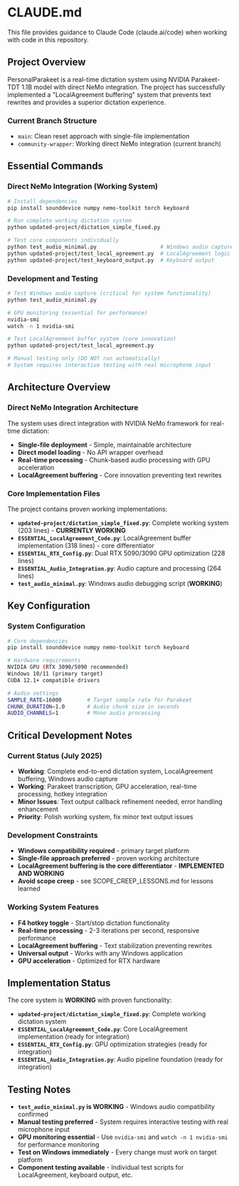 # CLAUDE.md

This file provides guidance to Claude Code (claude.ai/code) when working with code in this repository.

## Project Overview

PersonalParakeet is a real-time dictation system using NVIDIA Parakeet-TDT 1.1B model with direct NeMo integration. The project has successfully implemented a "LocalAgreement buffering" system that prevents text rewrites and provides a superior dictation experience.

### Current Branch Structure
- `main`: Clean reset approach with single-file implementation  
- `community-wrapper`: Working direct NeMo integration (current branch)

## Essential Commands

### Direct NeMo Integration (Working System)
```bash
# Install dependencies
pip install sounddevice numpy nemo-toolkit torch keyboard

# Run complete working dictation system
python updated-project/dictation_simple_fixed.py

# Test core components individually
python test_audio_minimal.py                    # Windows audio capture
python updated-project/test_local_agreement.py  # LocalAgreement logic
python updated-project/test_keyboard_output.py  # Keyboard output
```

### Development and Testing
```bash
# Test Windows audio capture (critical for system functionality)
python test_audio_minimal.py

# GPU monitoring (essential for performance)
nvidia-smi
watch -n 1 nvidia-smi

# Test LocalAgreement buffer system (core innovation)
python updated-project/test_local_agreement.py

# Manual testing only (DO NOT run automatically)
# System requires interactive testing with real microphone input
```

## Architecture Overview

### Direct NeMo Integration Architecture
The system uses direct integration with NVIDIA NeMo framework for real-time dictation:

- **Single-file deployment** - Simple, maintainable architecture
- **Direct model loading** - No API wrapper overhead
- **Real-time processing** - Chunk-based audio processing with GPU acceleration
- **LocalAgreement buffering** - Core innovation preventing text rewrites

### Core Implementation Files
The project contains proven working implementations:

- **`updated-project/dictation_simple_fixed.py`**: Complete working system (203 lines) - **CURRENTLY WORKING**
- **`ESSENTIAL_LocalAgreement_Code.py`**: LocalAgreement buffer implementation (318 lines) - core differentiator
- **`ESSENTIAL_RTX_Config.py`**: Dual RTX 5090/3090 GPU optimization (228 lines)
- **`ESSENTIAL_Audio_Integration.py`**: Audio capture and processing (264 lines)
- **`test_audio_minimal.py`**: Windows audio debugging script (**WORKING**)

## Key Configuration

### System Configuration
```bash
# Core dependencies
pip install sounddevice numpy nemo-toolkit torch keyboard

# Hardware requirements
NVIDIA GPU (RTX 3090/5090 recommended)
Windows 10/11 (primary target)
CUDA 12.1+ compatible drivers

# Audio settings
SAMPLE_RATE=16000        # Target sample rate for Parakeet
CHUNK_DURATION=1.0       # Audio chunk size in seconds
AUDIO_CHANNELS=1         # Mono audio processing
```

## Critical Development Notes

### Current Status (July 2025)
- **Working**: Complete end-to-end dictation system, LocalAgreement buffering, Windows audio capture
- **Working**: Parakeet transcription, GPU acceleration, real-time processing, hotkey integration
- **Minor Issues**: Text output callback refinement needed, error handling enhancement
- **Priority**: Polish working system, fix minor text output issues

### Development Constraints
- **Windows compatibility required** - primary target platform
- **Single-file approach preferred** - proven working architecture
- **LocalAgreement buffering is the core differentiator** - **IMPLEMENTED AND WORKING**
- **Avoid scope creep** - see SCOPE_CREEP_LESSONS.md for lessons learned

### Working System Features
- **F4 hotkey toggle** - Start/stop dictation functionality
- **Real-time processing** - 2-3 iterations per second, responsive performance
- **LocalAgreement buffering** - Text stabilization preventing rewrites
- **Universal output** - Works with any Windows application
- **GPU acceleration** - Optimized for RTX hardware

## Implementation Status

The core system is **WORKING** with proven functionality:
- **`updated-project/dictation_simple_fixed.py`**: Complete working dictation system
- **`ESSENTIAL_LocalAgreement_Code.py`**: Core LocalAgreement implementation (ready for integration)
- **`ESSENTIAL_RTX_Config.py`**: GPU optimization strategies (ready for integration)
- **`ESSENTIAL_Audio_Integration.py`**: Audio pipeline foundation (ready for integration)

## Testing Notes

- **`test_audio_minimal.py` is WORKING** - Windows audio compatibility confirmed
- **Manual testing preferred** - System requires interactive testing with real microphone input
- **GPU monitoring essential** - Use `nvidia-smi` and `watch -n 1 nvidia-smi` for performance monitoring
- **Test on Windows immediately** - Every change must work on target platform
- **Component testing available** - Individual test scripts for LocalAgreement, keyboard output, etc.
